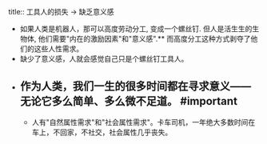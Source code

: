 title:: 工具人的损失 -> 缺乏意义感

- 如果人类是机器人，那可以高度劳动分工, 变成一个螺丝钉. 但人是活生生的生物体, 他们需要"内在的激励因素"和"意义感".** 而高度分工这种方式剥夺了他们的这些人性需求。
- 缺少了意义感，人就会感觉自己只是个螺丝钉工具人。
- **作为人类，我们一生的很多时间都在寻求意义——无论它多么简单、多么微不足道。** #important
	-
	- 人有"自然属性需求"和"社会属性需求"。卡车司机，一年绝大多数时间在车上，不回家，不社交，社会属性几乎丧失。